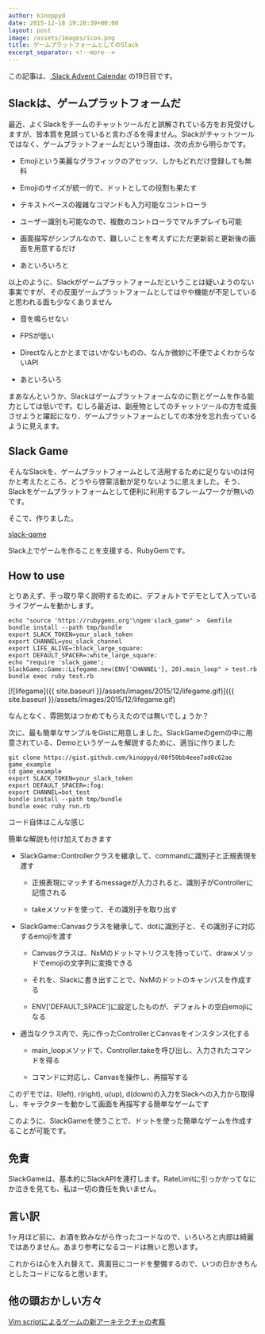 ```yaml
---
author: kinoppyd
date: 2015-12-18 19:28:39+00:00
layout: post
image: /assets/images/icon.png
title: ゲームプラットフォームとしてのSlack
excerpt_separator: <!--more-->
---
```


この記事は、[ Slack Advent Calendar](http://qiita.com/advent-calendar/2015/slack) の19日目です。


## Slackは、ゲームプラットフォームだ


最近、よくSlackをチームのチャットツールだと誤解されている方をお見受けしますが、皆本質を見誤っていると言わざるを得ません。Slackがチャットツールではなく、ゲームプラットフォームだという理由は、次の点から明らかです。



	
  * Emojiという美麗なグラフィックのアセッツ、しかもどれだけ登録しても無料

	
  * Emojiのサイズが統一的で、ドットとしての役割も果たす

	
  * テキストベースの複雑なコマンドも入力可能なコントローラ

	
  * ユーザー識別も可能なので、複数のコントローラでマルチプレイも可能

	
  * 画面描写がシンプルなので、難しいことを考えずにただ更新前と更新後の画面を用意するだけ

	
  * あといろいろと


以上のように、Slackがゲームプラットフォームだということは疑いようのない事実ですが、その反面ゲームプラットフォームとしてはやや機能が不足していると思われる面も少なくありません

	
  * 音を鳴らせない

	
  * FPSが低い

	
  * Directなんとかとまではいかないものの、なんか微妙に不便でよくわからないAPI

	
  * あといろいろ


まあなんというか、Slackはゲームプラットフォームなのに割とゲームを作る能力としては低いです。むしろ最近は、副産物としてのチャットツールの方を成長させようと躍起になり、ゲームプラットフォームとしての本分を忘れ去っているように見えます。


<!--more-->

## Slack Game


そんなSlackを、ゲームプラットフォームとして活用するために足りないのは何かと考えたところ、どうやら啓蒙活動が足りないように思えました。そう、Slackをゲームプラットフォームとして便利に利用するフレームワークが無いのです。

そこで、作りました。

[slack-game](https://github.com/kinoppyd/slack-game)

Slack上でゲームを作ることを支援する、RubyGemです。


## How to use


とりあえず、手っ取り早く説明するために、デフォルトでデモとして入っているライフゲームを動かします。

```shell-session
echo "source 'https://rubygems.org'\ngem'slack_game" >  Gemfile
bundle install --path tmp/bundle
export SLACK_TOKEN=your_slack_token
export CHANNEL=you_slack_channel
export LIFE_ALIVE=:black_large_square:
export DEFAULT_SPACER=:white_large_square:
echo "require 'slack_game'; SlackGame::Game::Lifegame.new(ENV['CHANNEL'], 20).main_loop" > test.rb
bundle exec ruby test.rb

```

[![lifegame]({{ site.baseurl }}/assets/images/2015/12/lifegame.gif)]({{ site.baseurl }}/assets/images/2015/12/lifegame.gif)

なんとなく、雰囲気はつかめてもらえたのでは無いでしょうか？

次に、最も簡単なサンプルをGistに用意しました。SlackGameのgemの中に用意されている、Demoというゲームを解説するために、適当に作りました

```shell-session
git clone https://gist.github.com/kinoppyd/00f50bb4eee7ad8c62ae game_example
cd game_example
export SLACK_TOKEN=your_slack_token
export DEFAULT_SPACER=:fog:
export CHANNEL=bot_test
bundle install --path tmp/bundle
bundle exec ruby run.rb
```

コード自体はこんな感じ





簡単な解説も付け加えておきます



	
  * SlackGame::Controllerクラスを継承して、commandに識別子と正規表現を渡す

	
    * 正規表現にマッチするmessageが入力されると、識別子がControllerに記憶される

	
    * takeメソッドを使って、その識別子を取り出す




	
  * SlackGame::Canvasクラスを継承して、dotに識別子と、その識別子に対応するemojiを渡す

	
    * Canvasクラスは、NxMのドットマトリクスを持っていて、drawメソッドでemojiの文字列に変換できる

	
    * それを、Slackに書き出すことで、NxMのドットのキャンバスを作成する

	
    * ENV['DEFAULT_SPACE']に設定したものが、デフォルトの空白emojiになる




	
  * 適当なクラス内で、先に作ったControllerとCanvasをインスタンス化する

	
    * main_loopメソッドで、Controller.takeを呼び出し、入力されたコマンドを得る

	
    * コマンドに対応し、Canvasを操作し、再描写する





このデモでは、l(left), r(right), u(up), d(down)の入力をSlackへの入力から取得し、キャラクターを動かして画面を再描写する簡単なゲームです

このように、SlackGameを使うことで、ドットを使った簡単なゲームを作成することが可能です。


## 免責


SlackGameは、基本的にSlackAPIを連打します。RateLimitに引っかかってなにか泣きを見ても、私は一切の責任を負いません。


## 言い訳


1ヶ月ほど前に、お酒を飲みながら作ったコードなので、いろいろと内部は綺麗ではありません。あまり参考になるコードは無いと思います。

これからは心を入れ替えて、真面目にコードを整備するので、いつの日かきちんとしたコードになると思います。


## 他の頭おかしい方々


[Vim scriptによるゲームの新アーキテクチャの考察](http://www.kaoriya.net/blog/2015/12/13/)
